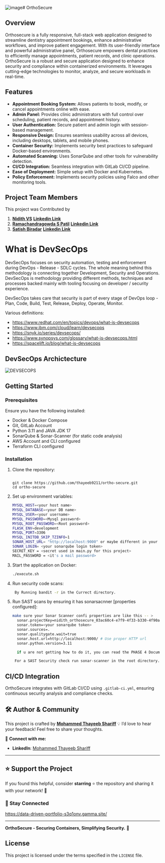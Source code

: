 ![image](https://github.com/user-attachments/assets/408c4d79-ad75-4880-8da9-1d8cdb692e4c)# OrthoSecure

## Overview
Orthosecure is a fully responsive, full-stack web application designed to streamline dentistry appointment bookings, enhance administrative workflows, and improve patient engagement. With its
user-friendly interface and powerful administrative panel, Orthosecure empowers dental practices to efficiently manage appointments, patient records, and clinic operations.
OrthoSecure is a robust and secure application designed to enhance security and compliance within containerized environments. It leverages cutting-edge technologies to monitor, analyze, and secure workloads in real-time.

## Features
- **Appointment Booking System:** Allows patients to book, modify, or cancel appointments online with ease.
- **Admin Panel:** Provides clinic administrators with full control over scheduling, patient records, and appointment history.
- **User Authentication:** Secure patient and admin login with session-based management.
- **Responsive Design:** Ensures seamless usability across all devices, including desktops, tablets, and mobile phones.
- **Container Security:** Implements security best practices to safeguard Docker-based environments.
- **Automated Scanning:** Uses SonarQube and other tools for vulnerability detection.
- **CI/CD Integration:** Seamless integration with GitLab CI/CD pipeline.
- **Ease of Deployment:** Simple setup with Docker and Kubernetes.
- **Policy Enforcement:** Implements security policies using Falco and other monitoring tools.

## Project Team Members

This project was Contributed by 

1.  **[Nidith VS](https://github.com/0xfarben)**      **[Linkedin Link](https://www.linkedin.com/in/nidith/)**
2.  **[Ramachandragowda S Patil](https://github.com/Ram-82)**       **[Linkedin Link](https://www.linkedin.com/in/ramachandragowda-s-p-b9706a228/)**
3.  **[Satish Biradar](https://github.com/satishbiradar0099)**      **[Linkedin Link](https://www.linkedin.com/in/satish-biradar-38023a284/)**
   
# What is DevSecOps 
DevSecOps focuses on security automation, testing and enforcement during DevOps - Release - SDLC cycles. The whole meaning behind this methodology is connecting together Development, Security and Operations. DevSecOps is methodology providing different methods, techniques and processes backed mainly with tooling focusing on developer / security experience. 

DevSecOps takes care that security is part of every stage of DevOps loop - Plan, Code, Build, Test, Release, Deploy, Operate, Monitor. 

Various definitions: 
* https://www.redhat.com/en/topics/devops/what-is-devsecops
* https://www.ibm.com/cloud/learn/devsecops 
* https://snyk.io/series/devsecops/ 
* https://www.synopsys.com/glossary/what-is-devsecops.html
* https://spacelift.io/blog/what-is-devsecops
  
## DevSecOps Archictecture

![DEVSECOPS](https://github.com/user-attachments/assets/784174bd-d668-409a-9f77-14a1b5cf9fd4)

## Getting Started
### Prerequisites
Ensure you have the following installed:
- Docker & Docker Compose
- Git, GitLab Account
- Python 3.11 and JAVA JDK 17 
- SonarQube & Sonar-Scanner (for static code analysis)
- AWS Account and CLI configured
- Terraform CLI configured

### Installation
1. Clone the repository:
   ```sh![download](https://github.com/user-attachments/assets/e81651ca-dc07-43b6-add0-174718a46da6)

   git clone https://github.com/thayeeb9211/ortho-secure.git
   cd ortho-secure
   ```
2. Set up environment variables:
   ```sh
   MYSQL_HOST=<your host name>
   MYSQL_DATABASE=<your DB name>
   MYSQL_USER=<your username>
   MYSQL_PASSWORD=<Mysql password>
   MYSQL_ROOT_PASSWORD=<Root password>
   FLASK_ENV=development
   MYSQL_PORT=3306
   MYSQL_INITDB_SKIP_TZINFO=1
   SONAR_HOST_URL= "http://localhost:9000" or maybe different in your case [make sure it is reachable]
   SONAR_LOGIN= <your sonarqube login token>
   SECRET_KEY = <secret used in main.py for this project>
   MAIL_PASSWORD = <it's a mail password>
   ```
3. Start the application on Docker:
   ```sh
   ./execute.sh
   ```
4. Run security code scans:
   ```sh
    By Running bandit -r in the Currect directory.
   ```
4. Run SAST scans by ensuring it has sonarsacnner [properties configured]:
   ```sh
   make sure your Sonar Scanner confi properties are like this -- >
     sonar.projectKey=nidith_orthosecure_03ac60c4-e7f9-4f33-b330-4f90a86cc655
     sonar.token=<your sonarqube token>
     sonar.sources=.
     sonar.qualitygate.wait=true
     sonar.host.url=http://localhost:9000/ # Use proper HTTP url
     sonar.python.version=3.11

     if u are not getting how to do it, you can read the PHASE 4 Document in the Reports/ folder
   
    For a SAST Security check run sonar-scanner in the root directory.
   ```

## CI/CD Integration
OrthoSecure integrates with GitLab CI/CD using `.gitlab-ci.yml`, ensuring continuous security analysis and compliance checks.

## 🛠️ Author & Community  

This project is crafted by **[Mohammed Thayeeb Shariff](https://github.com/thayeeb9211/)** 💡 
I’d love to hear your feedback! Feel free to share your thoughts.  
   
📧 **Connect with me:**

- **LinkedIn**: [Mohammed Thayeeb Shariff](https://www.linkedin.com/in/mohammed-thayeeb-shariff-2b614b2b2/)  

---

## ⭐ Support the Project  

If you found this helpful, consider **starring** ⭐ the repository and sharing it with your network! 🚀  

### 📢 Stay Connected  

https://data-driven-portfolio-s3q1onv.gamma.site/

---
**OrthoSecure - Securing Containers, Simplifying Security.** 🚀

## License
This project is licensed under the terms specified in the `LICENSE` file.
